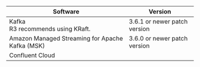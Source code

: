 | Software                                        | Version                      |
| ----------------------------------------------- | ---------------------------- |
| Kafka <br> R3 recommends using KRaft.           | 3.6.1 or newer patch version |
| Amazon Managed Streaming for Apache Kafka (MSK) | 3.6.0 or newer patch version |
| Confluent Cloud                                 |                              |
